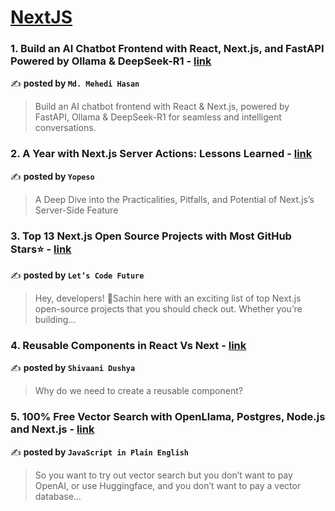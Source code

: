 
<h1><a href=https://medium.com/tag/nextjs/recommended target="_blank" rel="noopener noreferrer">NextJS</a></h1>
<h3>1. Build an AI Chatbot Frontend with React, Next.js, and FastAPI Powered by Ollama & DeepSeek-R1 - <a href="https://medium.com/@rabbi.cse.sust.bd/build-an-ai-chatbot-frontend-with-react-next-js-and-fastapi-powered-by-ollama-deepseek-r1-9a7adc600804" target="_blank" rel="noopener noreferrer">link</a></h3>

✍️ **posted by `Md. Mehedi Hasan`**

<blockquote>Build an AI chatbot frontend with React & Next.js, powered by FastAPI, Ollama & DeepSeek-R1 for seamless and intelligent conversations.</blockquote>

<h3>2. A Year with Next.js Server Actions: Lessons Learned - <a href="https://medium.com/yopeso/a-year-with-next-js-server-actions-lessons-learned-93ef7b518c73" target="_blank" rel="noopener noreferrer">link</a></h3>

✍️ **posted by `Yopeso`**

<blockquote>A Deep Dive into the Practicalities, Pitfalls, and Potential of Next.js’s Server-Side Feature</blockquote>

<h3>3. Top 13 Next.js Open Source Projects with Most GitHub Stars⭐ - <a href="https://medium.com/lets-code-future/top-13-next-js-open-source-projects-with-most-github-stars-7a3398a5d5d5" target="_blank" rel="noopener noreferrer">link</a></h3>

✍️ **posted by `Let’s Code Future`**

<blockquote>Hey, developers! 👋Sachin here with an exciting list of top Next.js open-source projects that you should check out. Whether you’re building…</blockquote>

<h3>4. Reusable Components in React Vs Next - <a href="https://medium.com/@rsdushya/reusable-components-in-react-vs-next-b41fba7a8e3b" target="_blank" rel="noopener noreferrer">link</a></h3>

✍️ **posted by `Shivaani Dushya`**

<blockquote>Why do we need to create a reusable component?</blockquote>

<h3>5. 100% Free Vector Search with OpenLlama, Postgres, Node.js and Next.js - <a href="https://medium.com/javascript-in-plain-english/100-free-vector-search-with-openllama-postgres-nodejs-and-nextjs-e496856766f7" target="_blank" rel="noopener noreferrer">link</a></h3>

✍️ **posted by `JavaScript in Plain English`**

<blockquote>So you want to try out vector search but you don’t want to pay OpenAI, or use Huggingface, and you don’t want to pay a vector database…</blockquote>

